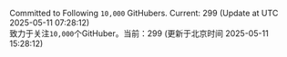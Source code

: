 Committed to Following `10,000` GitHubers. Current: <!-- FOLLOWING_COUNT -->299<!-- FOLLOWING_COUNT --> (Update at UTC <!-- LAST_UPDATED -->2025-05-11 07:28:12<!-- LAST_UPDATED -->)<br>
致力于关注`10,000`个GitHuber。当前：<!-- FOLLOWING_COUNT -->299<!-- FOLLOWING_COUNT --> (更新于北京时间 <!-- LAST_UPDATED_CST -->2025-05-11 15:28:12<!-- LAST_UPDATED_CST -->)
